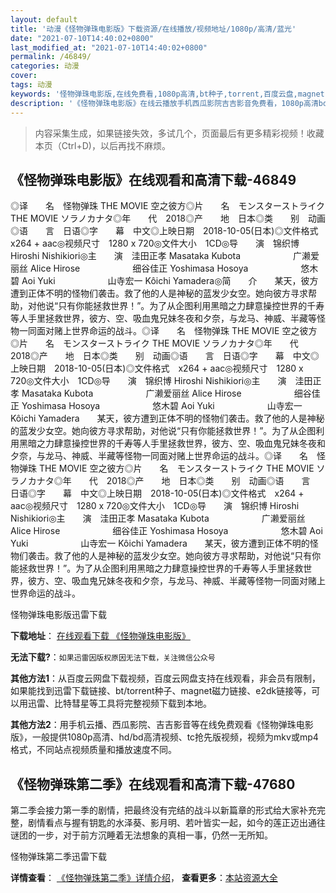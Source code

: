 ```yaml
---
layout: default
title: '动漫《怪物弹珠电影版》下载资源/在线播放/视频地址/1080p/高清/蓝光'
date: "2021-07-10T14:40:02+0800"
last_modified_at: "2021-07-10T14:40:02+0800"
permalink: /46849/
categories: 动漫
cover:
tags: 动漫
keywords: '怪物弹珠电影版,在线免费看,1080p高清,bt种子,torrent,百度云盘,magnet,磁力链,迅雷下载资源'
description: '《怪物弹珠电影版》在线云播放手机西瓜影院吉吉影音免费看，1080p高清bd/hd未删减完整版和tc抢先枪版，mkv/mp4格式，附带bt/torrent种子、magnet/磁力链、百度云盘、网盘资源迅雷下载链接'
---
```


>内容采集生成，如果链接失效，多试几个，页面最后有更多精彩视频！收藏本页（Ctrl+D)，以后再找不麻烦。


## 《怪物弹珠电影版》在线观看和高清下载-46849

◎译　　名　怪物弹珠 THE MOVIE 空之彼方◎片　　名　モンスターストライク THE MOVIE ソラノカナタ◎年　　代　2018◎产　　地　日本◎类　　别　动画◎语　　言　日语◎字　　幕　中文◎上映日期　2018-10-05(日本)◎文件格式　x264 + aac◎视频尺寸　1280 x 720◎文件大小　1CD◎导　　演　锦织博 Hiroshi Nishikiori◎主　　演　洼田正孝 Masataka Kubota　　　　　　广濑爱丽丝 Alice Hirose　　　　　　细谷佳正 Yoshimasa Hosoya　　　　　　悠木碧 Aoi Yuki　　　　　　山寺宏一 Kôichi Yamadera◎简　　介　　某天，彼方遭到正体不明的怪物们袭击。救了他的人是神秘的蓝发少女空。她向彼方寻求帮助，对他说“只有你能拯救世界！”。为了从企图利用黑暗之力肆意操控世界的千寿等人手里拯救世界，彼方、空、吸血鬼兄妹冬夜和夕奈，与龙马、神威、半藏等怪物一同面对赌上世界命运的战斗。◎译　　名　怪物弹珠 THE MOVIE 空之彼方◎片　　名　モンスターストライク THE MOVIE ソラノカナタ◎年　　代　2018◎产　　地　日本◎类　　别　动画◎语　　言　日语◎字　　幕　中文◎上映日期　2018-10-05(日本)◎文件格式　x264 + aac◎视频尺寸　1280 x 720◎文件大小　1CD◎导　　演　锦织博 Hiroshi Nishikiori◎主　　演　洼田正孝 Masataka Kubota　　　　　　广濑爱丽丝 Alice Hirose　　　　　　细谷佳正 Yoshimasa Hosoya　　　　　　悠木碧 Aoi Yuki　　　　　　山寺宏一 Kôichi Yamadera　　某天，彼方遭到正体不明的怪物们袭击。救了他的人是神秘的蓝发少女空。她向彼方寻求帮助，对他说“只有你能拯救世界！”。为了从企图利用黑暗之力肆意操控世界的千寿等人手里拯救世界，彼方、空、吸血鬼兄妹冬夜和夕奈，与龙马、神威、半藏等怪物一同面对赌上世界命运的战斗。◎译　　名　怪物弹珠 THE MOVIE 空之彼方◎片　　名　モンスターストライク THE MOVIE ソラノカナタ◎年　　代　2018◎产　　地　日本◎类　　别　动画◎语　　言　日语◎字　　幕　中文◎上映日期　2018-10-05(日本)◎文件格式　x264 + aac◎视频尺寸　1280 x 720◎文件大小　1CD◎导　　演　锦织博 Hiroshi Nishikiori◎主　　演　洼田正孝 Masataka Kubota　　　　　　广濑爱丽丝 Alice Hirose　　　　　　细谷佳正 Yoshimasa Hosoya　　　　　　悠木碧 Aoi Yuki　　　　　　山寺宏一 Kôichi Yamadera　　某天，彼方遭到正体不明的怪物们袭击。救了他的人是神秘的蓝发少女空。她向彼方寻求帮助，对他说“只有你能拯救世界！”。为了从企图利用黑暗之力肆意操控世界的千寿等人手里拯救世界，彼方、空、吸血鬼兄妹冬夜和夕奈，与龙马、神威、半藏等怪物一同面对赌上世界命运的战斗。


怪物弹珠电影版迅雷下载

**下载地址**： [在线观看下载 《怪物弹珠电影版》](https://www.993dy.com//vod-detail-id-35738.html) 


**无法下载?**：`如果迅雷因版权原因无法下载，关注微信公众号 `

**其他方法1**：从百度云网盘下载视频，百度云网盘支持在线观看，非会员有限制，如果能找到迅雷下载链接、bt/torrent种子、magnet磁力链接、e2dk链接等，可以用迅雷、比特彗星等工具将完整视频下载到本地。

**其他方法2**：用手机云播、西瓜影院、吉吉影音等在线免费观看《怪物弹珠电影版》，一般提供1080p高清、hd/bd高清视频、tc抢先版视频，视频为mkv或mp4格式，不同站点视频质量和播放速度不同。


## 《怪物弹珠第二季》在线观看和高清下载-47680

第二季会接力第一季的剧情，把最终没有完结的战斗以新篇章的形式给大家补充完整，剧情看点与握有钥匙的水泽葵、影月明、若叶皆实一起，如今的莲正迈出通往谜团的一步，对于前方沉睡着无法想象的真相一事，仍然一无所知。<!---剧情end--->


怪物弹珠第二季迅雷下载

**详情查看**： [《怪物弹珠第二季》详情介绍](/movie/47680/)， **查看更多**：[本站资源大全](/movie/t/all/)

